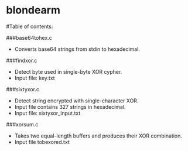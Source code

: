 blondearm
=========

#Table of contents:

###base64tohex.c

* Converts base64 strings from stdin to hexadecimal.

###findxor.c

* Detect byte used in single-byte XOR cypher.
* Input file: key.txt

###sixtyxor.c

* Detect string encrypted with single-character XOR.
* Input file contains 327 strings in hexadecimal.
* Input file: sixtyxor_input.txt

###xorsum.c

* Takes two equal-length buffers and produces their XOR combination.
* Input file tobexored.txt


